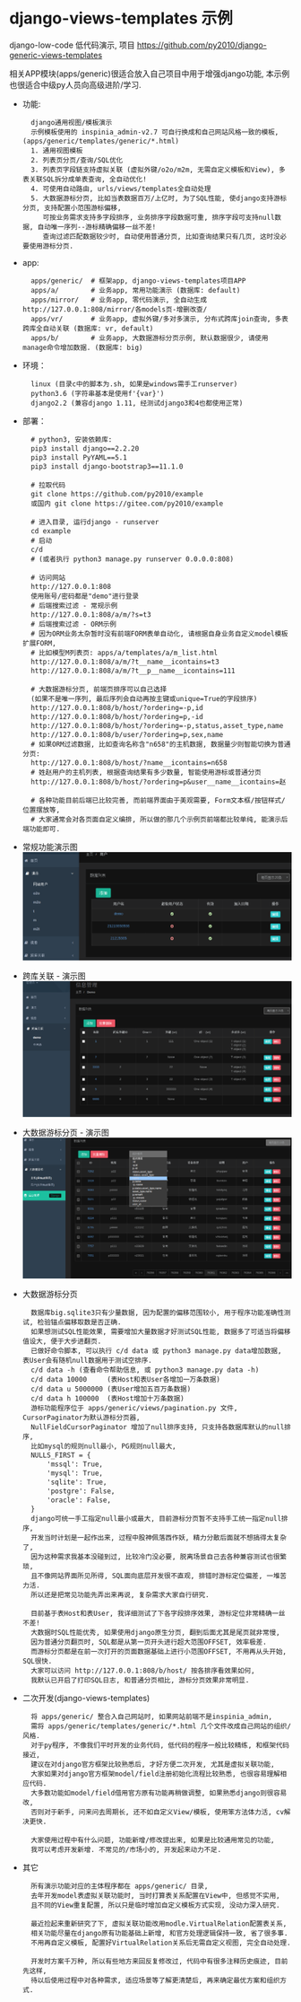 # django-views-templates 示例

django-low-code 低代码演示, 项目 https://github.com/py2010/django-generic-views-templates

相关APP模块(apps/generic)很适合放入自己项目中用于增强django功能, 本示例也很适合中级py人员向高级进阶/学习.

* 功能:

        django通用视图/模板演示
        示例模板使用的 inspinia_admin-v2.7 可自行换成和自己网站风格一致的模板,(apps/generic/templates/generic/*.html)
        1. 通用视图模板
        2. 列表页分页/查询/SQL优化
        3. 列表页字段链支持虚拟关联 (虚拟外键/o2o/m2m, 无需自定义模板和View), 多表关联SQL拆分成单表查询, 全自动优化!
        4. 可使用自动路由, urls/views/templates全自动处理
        5. 大数据游标分页, 比如当表数据百万/上亿时, 为了SQL性能, 使django支持游标分页, 支持配置小范围游标偏移,
           可按业务需求支持多字段排序, 业务排序字段数据可重, 排序字段可支持null数据, 自动唯一序列--游标精确偏移一丝不差!
           查询过滤匹配数据较少时, 自动使用普通分页, 比如查询结果只有几页, 这时没必要使用游标分页.

* app:

        apps/generic/  # 框架app, django-views-templates项目APP
        apps/a/        # 业务app, 常用功能演示 (数据库: default)
        apps/mirror/   # 业务app, 零代码演示, 全自动生成 http://127.0.0.1:808/mirror/各models页-增删改查/
        apps/vr/       # 业务app, 虚拟外键/多对多演示, 分布式跨库join查询, 多表跨库全自动关联 (数据库: vr, default)
        apps/b/        # 业务app, 大数据游标分页示例, 默认数据很少, 请使用manage命令增加数据. (数据库: big)


* 环境：

        linux (目录c中的脚本为.sh, 如果是windows需手工runserver)
        python3.6 (字符串基本是使用f'{var}')
        django2.2 (兼容django 1.11, 经测试django3和4也都使用正常)

* 部署：

        # python3, 安装依赖库:
        pip3 install django==2.2.20
        pip3 install PyYAML==5.1
        pip3 install django-bootstrap3==11.1.0

        # 拉取代码
        git clone https://github.com/py2010/example
        或国内 git clone https://gitee.com/py2010/example

        # 进入目录, 运行django - runserver
        cd example
        # 启动
        c/d
        # (或者执行 python3 manage.py runserver 0.0.0.0:808)

        # 访问网站
        http://127.0.0.1:808
        使用账号/密码都是"demo"进行登录
        # 后端搜索过滤 - 常规示例
        http://127.0.0.1:808/a/m/?s=t3
        # 后端搜索过滤 - ORM示例
        # 因为ORM业务太杂暂时没有前端FORM表单自动化, 请根据自身业务自定义model模板扩展FORM,
        # 比如模型M列表页: apps/a/templates/a/m_list.html
        http://127.0.0.1:808/a/m/?t__name__icontains=t3
        http://127.0.0.1:808/a/m/?t__p__name__icontains=111

        # 大数据游标分页, 前端页排序可以自己选择
        (如果不是唯一序列, 最后序列会自动再按主键或unique=True的字段排序)
        http://127.0.0.1:808/b/host/?ordering=-p,id
        http://127.0.0.1:808/b/host/?ordering=p,-id
        http://127.0.0.1:808/b/host/?ordering=-p,status,asset_type,name
        http://127.0.0.1:808/b/user/?ordering=p,sex,name
        # 如果ORM过滤数据, 比如查询名称含"n658"的主机数据, 数据量少则智能切换为普通分页:
        http://127.0.0.1:808/b/host/?name__icontains=n658
        # 姓赵用户的主机列表, 根据查询结果有多少数量, 智能使用游标或普通分页
        http://127.0.0.1:808/b/host/?ordering=p&user__name__icontains=赵

        # 各种功能目前后端已比较完善, 而前端界面由于美观需要, Form文本框/按钮样式/位置摆放等,
        # 大家通常会对各页面自定义编排, 所以做的那几个示例页前端都比较单纯, 能演示后端功能即可.


* 常规功能演示图
![a](a.png  "常规")


* 跨库关联 - 演示图
![vr](vr.png  "跨库")


* 大数据游标分页 - 演示图
![b](b.png  "游标分页")


* 大数据游标分页

        数据库big.sqlite3只有少量数据, 因为配置的偏移范围较小, 用于程序功能准确性测试, 检验锚点偏移取数是否正确.
        如果想测试SQL性能效果, 需要增加大量数据才好测试SQL性能, 数据多了可适当将偏移值设大, 便于大步进翻页.
        已做好命令脚本, 可以执行 c/d data 或 python3 manage.py data增加数据, 表User会有随机null数据用于测试空排序.
        c/d data -h (查看命令帮助信息, 或 python3 manage.py data -h)
        c/d data 10000     (表Host和表User各增加一万条数据)
        c/d data u 5000000 (表User增加五百万条数据)
        c/d data h 100000  (表Host增加十万条数据)
        游标功能程序位于 apps/generic/views/pagination.py 文件, CursorPaginator为默认游标分页器,
        NullFieldCursorPaginator 增加了null排序支持, 只支持各数据库默认的null排序,
        比如mysql的规则null最小, PG规则null最大,
        NULLS_FIRST = {
            'mssql': True,
            'mysql': True,
            'sqlite': True,
            'postgre': False,
            'oracle': False,
        }
        django可统一手工指定null最小或最大, 目前游标分页暂不支持手工统一指定null排序,
        开发当时计划是一起作出来, 过程中股神佩落西作妖, 精力分散后面就不想搞得太复杂了,
        因为这种需求我基本没碰到过, 比较冷门没必要, 脱离场景自己去各种兼容测试也很繁琐,
        且不像网站界面所见所得, SQL面向底层开发很不直观, 排错时游标定位偏差, 一堆苦力活.
        所以还是把常见功能先弄出来再说, 复杂需求大家自行研究.

        目前基于表Host和表User, 我详细测试了下各字段排序效果, 游标定位非常精确一丝不差!
        大数据时SQL性能优秀, 如果使用django原生分页, 翻到后面尤其是尾页就非常慢,
        因为普通分页翻页时, SQL都是从第一页开头进行超大范围OFFSET, 效率极差.
        而游标分页都是在前一次打开的页面数据基础上进行小范围OFFSET, 不用再从头开始, SQL很快.
        大家可以访问 http://127.0.0.1:808/b/host/ 按各排序看效果如何,
        我默认已开启了打印SQL日志, 和普通分页相比, 游标分页效果非常明显.


* 二次开发(django-views-templates)

        将 apps/generic/ 整合入自己网站时, 如果网站前端不是inspinia_admin,
        需将 apps/generic/templates/generic/*.html 几个文件改成自己网站的组织/风格.
        对于py程序, 不像我们平时开发的业务代码, 低代码的程序一般比较精练, 和框架代码接近,
        建议在对django官方框架比较熟悉后, 才好方便二次开发, 尤其是虚拟关联功能,
        大家如果对django官方框架model/field注册初始化流程比较熟悉, 也很容易理解相应代码.
        大多数功能如model/field借用官方原有功能再稍做调整, 如果熟悉django则很容易改,
        否则对于新手, 问来问去周期长, 还不如自定义View/模板, 使用笨方法体力活, cv解决更快.

        大家使用过程中有什么问题, 功能新增/修改提出来, 如果是比较通用常见的功能,
        我可以考虑开发新增. 不常见的/市场小的, 开发起来动力不足.


* 其它

        所有演示功能对应的主体程序都在 apps/generic/ 目录,
        去年开发model表虚拟关联功能时, 当时打算表关系配置在View中, 但感觉不实用,
        且不同的View重复配置, 所以只是临时增加自定义模板方式实现, 没动力深入研究.

        最近捡起来重新研究了下, 虚拟关联功能改用modle.VirtualRelation配置表关系,
        相关功能尽量在django原有功能基础上新增, 和官方处理逻辑保持一致, 省了很多事.
        不用再自定义模板, 配置好VirtualRelation关系后无需自定义视图, 完全自动处理.

        开发时方案千万种, 所以有些地方来回反复修改过, 代码中有很多注释历史痕迹, 目前先这样,
        待以后使用过程中对各种需求, 适应场景等了解更清楚后, 再来确定最优方案和组织方式.
